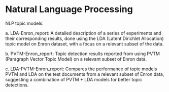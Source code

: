 # Natural Language Processing
NLP topic models:

a. LDA-Enron_report: A detailed description of a series of experiments and their corresponding results, done using the LDA (Latent Dirichlet Allocation) topic model on Enron dataset, with a focus on a relevant subset of the data.

b. PVTM-Enron_report: Topic detection results reported from using PVTM (Paragraph Vector Topic Model) on a relevant subset of Enron data. 

c. LDA-PVTM-Enron_report: Compares the performance of topic models PVTM and LDA on the test documents from a relevant subset of Enron data, suggesting a combination of PVTM + LDA models for better topic detections.
